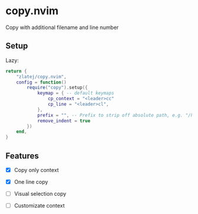 # copy.nvim

Copy with additional filename and line number

## Setup

Lazy:

```lua
return {
	"zlatej/copy.nvim",
	config = function()
		require("copy").setup({
            keymap = { -- default keymaps
                cp_context = "<leader>cc"
                cp_line = "<leader>cl", 
            },
            prefix = "", -- Prefix to strip off absolute path, e.g. "/home/user/"
            remove_indent = true
        })
	end,
}
```

## Features 
- [x] Copy only context
- [x] One line copy
- [ ] Visual selection copy
- [ ] Customizate context

